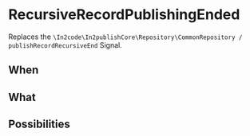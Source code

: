 # RecursiveRecordPublishingEnded

Replaces the `\In2code\In2publishCore\Repository\CommonRepository / publishRecordRecursiveEnd` Signal.

## When



## What



## Possibilities
